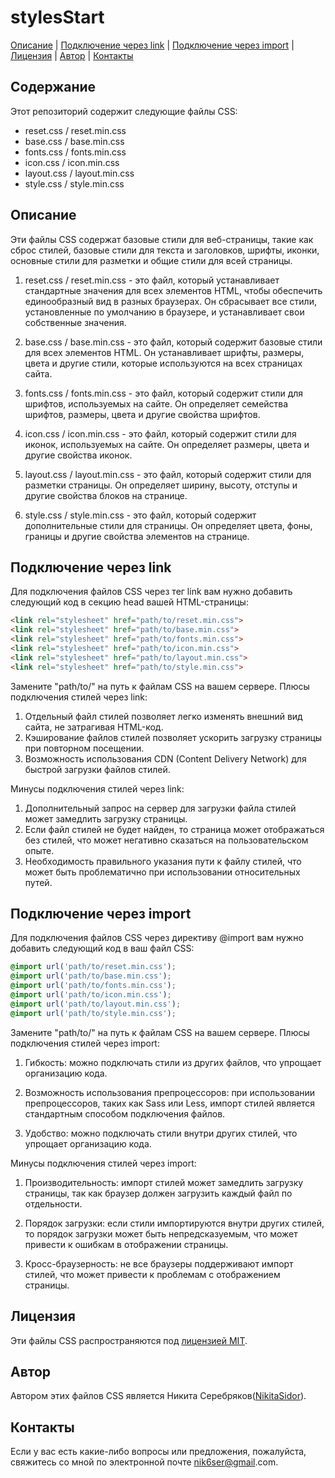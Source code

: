 # stylesStart
[Описание](#описание) | [Подключение через link](#подключение-через-link) | [Подключение через import](#подключение-через-import) | [Лицензия](#лицензия) | [Автор](#автор) | [Контакты](#контакты)

## Содержание

Этот репозиторий содержит следующие файлы CSS:

- reset.css / reset.min.css
- base.css / base.min.css
- fonts.css / fonts.min.css
- icon.css / icon.min.css
- layout.css / layout.min.css
- style.css / style.min.css


## Описание

Эти файлы CSS содержат базовые стили для веб-страницы, такие как сброс стилей, базовые стили для текста и заголовков, шрифты, иконки, основные стили для разметки и общие стили для всей страницы.

1. reset.css / reset.min.css - это файл, который устанавливает стандартные значения для всех элементов HTML, чтобы обеспечить единообразный вид в разных браузерах. Он сбрасывает все стили, установленные по умолчанию в браузере, и устанавливает свои собственные значения.

2. base.css / base.min.css - это файл, который содержит базовые стили для всех элементов HTML. Он устанавливает шрифты, размеры, цвета и другие стили, которые используются на всех страницах сайта.

3. fonts.css / fonts.min.css - это файл, который содержит стили для шрифтов, используемых на сайте. Он определяет семейства шрифтов, размеры, цвета и другие свойства шрифтов.

4. icon.css / icon.min.css - это файл, который содержит стили для иконок, используемых на сайте. Он определяет размеры, цвета и другие свойства иконок.

5. layout.css / layout.min.css - это файл, который содержит стили для разметки страницы. Он определяет ширину, высоту, отступы и другие свойства блоков на странице.

6. style.css / style.min.css - это файл, который содержит дополнительные стили для страницы. Он определяет цвета, фоны, границы и другие свойства элементов на странице.

## Подключение через link
Для подключения файлов CSS через тег link вам нужно добавить следующий код в секцию head вашей HTML-страницы:

```html
<link rel="stylesheet" href="path/to/reset.min.css">
<link rel="stylesheet" href="path/to/base.min.css">
<link rel="stylesheet" href="path/to/fonts.min.css">
<link rel="stylesheet" href="path/to/icon.min.css">
<link rel="stylesheet" href="path/to/layout.min.css">
<link rel="stylesheet" href="path/to/style.min.css">
```

Замените "path/to/" на путь к файлам CSS на вашем сервере.
Плюсы подключения стилей через link:

1. Отдельный файл стилей позволяет легко изменять внешний вид сайта, не затрагивая HTML-код.
2. Кэширование файлов стилей позволяет ускорить загрузку страницы при повторном посещении.
3. Возможность использования CDN (Content Delivery Network) для быстрой загрузки файлов стилей.

Минусы подключения стилей через link:

1. Дополнительный запрос на сервер для загрузки файла стилей может замедлить загрузку страницы.
2. Если файл стилей не будет найден, то страница может отображаться без стилей, что может негативно сказаться на пользовательском опыте.
3. Необходимость правильного указания пути к файлу стилей, что может быть проблематично при использовании относительных путей.

## Подключение через import

Для подключения файлов CSS через директиву @import вам нужно добавить следующий код в ваш файл CSS:

```css
@import url('path/to/reset.min.css');
@import url('path/to/base.min.css');
@import url('path/to/fonts.min.css');
@import url('path/to/icon.min.css');
@import url('path/to/layout.min.css');
@import url('path/to/style.min.css');
```

Замените "path/to/" на путь к файлам CSS на вашем сервере.
Плюсы подключения стилей через import:

1. Гибкость: можно подключать стили из других файлов, что упрощает организацию кода.

2. Возможность использования препроцессоров: при использовании препроцессоров, таких как Sass или Less, импорт стилей является стандартным способом подключения файлов.

3. Удобство: можно подключать стили внутри других стилей, что упрощает организацию кода.

Минусы подключения стилей через import:

1. Производительность: импорт стилей может замедлить загрузку страницы, так как браузер должен загрузить каждый файл по отдельности.

2. Порядок загрузки: если стили импортируются внутри других стилей, то порядок загрузки может быть непредсказуемым, что может привести к ошибкам в отображении страницы.

3. Кросс-браузерность: не все браузеры поддерживают импорт стилей, что может привести к проблемам с отображением страницы.

## Лицензия

Эти файлы CSS распространяются под [лицензией MIT](https://opensource.org/licenses/MIT).

## Автор

Автором этих файлов CSS является Никита Серебряков([NikitaSidor](https://github.com/NikitaSidor)).

## Контакты

Если у вас есть какие-либо вопросы или предложения, пожалуйста, свяжитесь со мной по электронной почте <nik6ser@gmail>.com.
